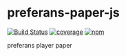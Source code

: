 # preferans-paper-js
[![Build Status](https://travis-ci.org/cope/preferans-paper-js.svg?branch=master)](https://travis-ci.org/cope/preferans-paper-js)
[![coverage](https://coveralls.io/repos/github/cope/preferans-paper-js/badge.svg?branch=master)](https://coveralls.io/github/cope/preferans-paper-js?branch=master)
[![npm](https://img.shields.io/npm/dt/preferans-paper-js.svg)](https://www.npmjs.com/package/preferans-paper-js)

preferans player paper